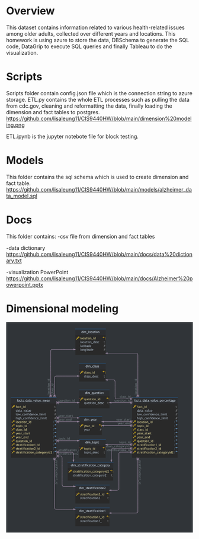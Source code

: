 # Overview
This dataset contains information related to various health-related issues among older adults, collected over different years and locations. This homework is using azure to store the data, DBSchema to generate the SQL code, DataGrip to execute SQL queries and finally Tableau to do the visualization. 

# Scripts
Scripts folder contain config.json file which is the connection string to azure storage.
ETL.py contains the whole ETL processes such as pulling the data from cdc.gov, cleaning and reformatting the data, finally loading the dimension and fact tables to postgres. https://github.com/lisaleung11/CIS9440HW/blob/main/dimension%20modeling.png 

ETL.ipynb is the jupyter notebote file for block testing.

# Models
This folder contains the sql schema which is used to create dimension and fact table.
https://github.com/lisaleung11/CIS9440HW/blob/main/models/alzheimer_data_model.sql

# Docs
This folder contains:
-csv file from dimension and fact tables

-data dictionary 
https://github.com/lisaleung11/CIS9440HW/blob/main/docs/data%20dictionary.txt

-visualization PowerPoint 
https://github.com/lisaleung11/CIS9440HW/blob/main/docs/Alzheimer%20powerpoint.pptx

# Dimensional modeling
![image](https://github.com/lisaleung11/CIS9440HW/blob/main/dimension%20modeling.png)
